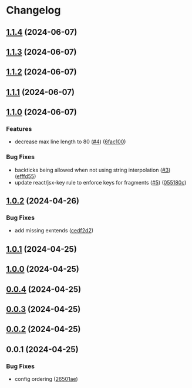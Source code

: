 # Changelog

## [1.1.4](https://github.com/Avenue3-dev/eslint-config-avenue3/compare/1.1.3...1.1.4) (2024-06-07)

## [1.1.3](https://github.com/Avenue3-dev/eslint-config-avenue3/compare/1.1.2...1.1.3) (2024-06-07)

## [1.1.2](https://github.com/Avenue3-dev/eslint-config-avenue3/compare/1.1.1...1.1.2) (2024-06-07)

## [1.1.1](https://github.com/Avenue3-dev/eslint-config-avenue3/compare/1.1.0...1.1.1) (2024-06-07)

## [1.1.0](https://github.com/Avenue3-dev/eslint-config-avenue3/compare/1.0.2...1.1.0) (2024-06-07)


### Features

* decrease max line length to 80 ([#4](https://github.com/Avenue3-dev/eslint-config-avenue3/issues/4)) ([6fac100](https://github.com/Avenue3-dev/eslint-config-avenue3/commit/6fac1005a63f9fc386344e7f62300a0be9887dd8))


### Bug Fixes

* backticks being allowed when not using string interpolation ([#3](https://github.com/Avenue3-dev/eslint-config-avenue3/issues/3)) ([efffd55](https://github.com/Avenue3-dev/eslint-config-avenue3/commit/efffd553fd8d076801860f87201cfad22e29054d))
* update react/jsx-key rule to enforce keys for fragments ([#5](https://github.com/Avenue3-dev/eslint-config-avenue3/issues/5)) ([055180c](https://github.com/Avenue3-dev/eslint-config-avenue3/commit/055180c88c4a3555d8d988d16d26fec52a97fd20))

## [1.0.2](https://github.com/Avenue3-dev/eslint-config-avenue3/compare/1.0.1...1.0.2) (2024-04-26)


### Bug Fixes

* add missing exntends ([cedf2d2](https://github.com/Avenue3-dev/eslint-config-avenue3/commit/cedf2d229b0c7bb62b1f590d86f5fd5937e0c16a))

## [1.0.1](https://github.com/Avenue3-dev/eslint-config-avenue3/compare/1.0.0...1.0.1) (2024-04-25)

## [1.0.0](https://github.com/Avenue3-dev/eslint-config-avenue3/compare/0.0.4...1.0.0) (2024-04-25)

## [0.0.4](https://github.com/Avenue3-dev/eslint-config-avenue3/compare/0.0.3...0.0.4) (2024-04-25)

## [0.0.3](https://github.com/Avenue3-dev/eslint-config-avenue3/compare/0.0.2...0.0.3) (2024-04-25)

## [0.0.2](https://github.com/Avenue3-dev/eslint-config-avenue3/compare/0.0.1...0.0.2) (2024-04-25)

## 0.0.1 (2024-04-25)


### Bug Fixes

* config ordering ([26501ae](https://github.com/Avenue3-dev/eslint-config-avenue3/commit/26501aed948e62f9b385e0642b9bb36795714465))
